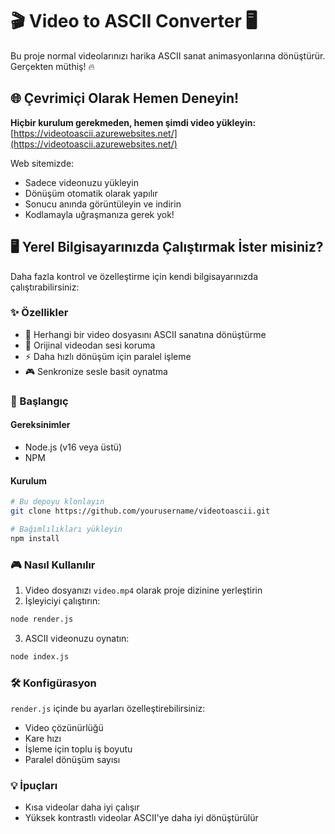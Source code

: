 # 🎬 Video to ASCII Converter 🖥️

Bu proje normal videolarınızı harika ASCII sanat animasyonlarına dönüştürür. Gerçekten müthiş! 🔥

## 🌐 Çevrimiçi Olarak Hemen Deneyin!

**Hiçbir kurulum gerekmeden, hemen şimdi video yükleyin:**
[https://videotoascii.azurewebsites.net/](https://videotoascii.azurewebsites.net/)

Web sitemizde:
- Sadece videonuzu yükleyin
- Dönüşüm otomatik olarak yapılır
- Sonucu anında görüntüleyin ve indirin
- Kodlamayla uğraşmanıza gerek yok!

## 🖥️ Yerel Bilgisayarınızda Çalıştırmak İster misiniz?

Daha fazla kontrol ve özelleştirme için kendi bilgisayarınızda çalıştırabilirsiniz:

### ✨ Özellikler

- 💯 Herhangi bir video dosyasını ASCII sanatına dönüştürme
- 🎵 Orijinal videodan sesi koruma
- ⚡ Daha hızlı dönüşüm için paralel işleme
- 🎮 Senkronize sesle basit oynatma

### 🚀 Başlangıç

#### Gereksinimler
- Node.js (v16 veya üstü)
- NPM

#### Kurulum
```bash
# Bu depoyu klonlayın
git clone https://github.com/yourusername/videotoascii.git

# Bağımlılıkları yükleyin
npm install
```

### 🎮 Nasıl Kullanılır

1. Video dosyanızı `video.mp4` olarak proje dizinine yerleştirin
2. İşleyiciyi çalıştırın:
```bash
node render.js
```
3. ASCII videonuzu oynatın:
```bash
node index.js
```

### 🛠️ Konfigürasyon

`render.js` içinde bu ayarları özelleştirebilirsiniz:
- Video çözünürlüğü
- Kare hızı
- İşleme için toplu iş boyutu
- Paralel dönüşüm sayısı

### 💡 İpuçları

- Kısa videolar daha iyi çalışır
- Yüksek kontrastlı videolar ASCII'ye daha iyi dönüştürülür